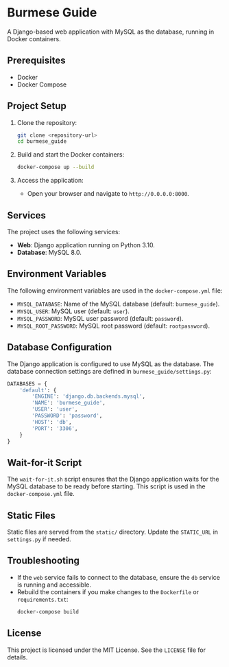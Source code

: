 # Burmese Guide

A Django-based web application with MySQL as the database, running in Docker containers.

## Prerequisites

- Docker
- Docker Compose

## Project Setup

1. Clone the repository:

   ```bash
   git clone <repository-url>
   cd burmese_guide
   ```

2. Build and start the Docker containers:

   ```bash
   docker-compose up --build
   ```

3. Access the application:
   - Open your browser and navigate to `http://0.0.0.0:8000`.

## Services

The project uses the following services:

- **Web**: Django application running on Python 3.10.
- **Database**: MySQL 8.0.

## Environment Variables

The following environment variables are used in the `docker-compose.yml` file:

- `MYSQL_DATABASE`: Name of the MySQL database (default: `burmese_guide`).
- `MYSQL_USER`: MySQL user (default: `user`).
- `MYSQL_PASSWORD`: MySQL user password (default: `password`).
- `MYSQL_ROOT_PASSWORD`: MySQL root password (default: `rootpassword`).

## Database Configuration

The Django application is configured to use MySQL as the database. The database connection settings are defined in `burmese_guide/settings.py`:

```python
DATABASES = {
    'default': {
        'ENGINE': 'django.db.backends.mysql',
        'NAME': 'burmese_guide',
        'USER': 'user',
        'PASSWORD': 'password',
        'HOST': 'db',
        'PORT': '3306',
    }
}
```

## Wait-for-it Script

The `wait-for-it.sh` script ensures that the Django application waits for the MySQL database to be ready before starting. This script is used in the `docker-compose.yml` file.

## Static Files

Static files are served from the `static/` directory. Update the `STATIC_URL` in `settings.py` if needed.

## Troubleshooting

- If the `web` service fails to connect to the database, ensure the `db` service is running and accessible.
- Rebuild the containers if you make changes to the `Dockerfile` or `requirements.txt`:
  ```bash
  docker-compose build
  ```

## License

This project is licensed under the MIT License. See the `LICENSE` file for details.
